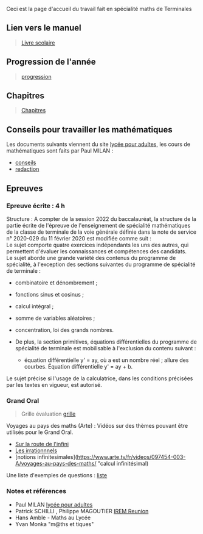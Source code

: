  Ceci est la page d'accueil du travail fait en spécialité maths de Terminales

## Lien vers le manuel 
> [Livre scolaire](https://fr.calameo.com/read/000596729efdd44af7a7c?authid=P1QQmK1VcS5r "Livre Maths")

## Progression de l'année

> [progression](./Progression_2023-2024.pdf)

## Chapitres
> [Chapitres](./Chap.md)

## Conseils pour travailler les mathématiques
 Les documents suivants viennent du site [lycée pour adultes](https://www.lyceedadultes.fr/ "Paul MILAN"), les cours de mathématiques sont faits par Paul MILAN :
 
 - [conseils](./conseils.pdf)
 - [redaction](./redaction.pdf)
## Epreuves
### Epreuve écrite : 4 h <br>
Structure : A compter de la session 2022 du baccalauréat, la structure de la partie écrite de l'épreuve de l'enseignement de spécialité mathématiques de la classe de terminale de la voie générale définie dans la note de service n° 2020-029 du 11 février 2020 est modifiée comme suit : <br>
Le sujet comporte quatre exercices indépendants les uns des autres, qui permettent d'évaluer les connaissances et compétences des candidats.<br>
Le sujet aborde une grande variété des contenus du programme de spécialité, à l'exception des sections suivantes du programme de spécialité de terminale :

- combinatoire et dénombrement ;
- fonctions sinus et cosinus ;
- calcul intégral ;
- somme de variables aléatoires ;
- concentration, loi des grands nombres.
- De plus, la section primitives, équations différentielles du programme de spécialité de terminale est mobilisable à l'exclusion du contenu suivant : 

     - équation différentielle y' = ay, où a est un nombre réel ; allure des courbes. Équation différentielle y' = ay + b.

Le sujet précise si l'usage de la calculatrice, dans les conditions précisées par les textes en vigueur, est autorisé.

### Grand Oral

> Grille évaluation 
> [grille](./Grille_GO.pdf)

Voyages au pays des maths (Arte) : Vidéos sur des thèmes pouvant être utilisés pour le Grand Oral. 

- [Sur la route de l'infini](https://www.arte.tv/fr/videos/097454-005-A/voyages-au-pays-des-maths/ "Sur la route de l'infini")
- [Les irrationnnels ](https://www.arte.tv/fr/videos/097454-009-A/voyages-au-pays-des-maths/ "Les irrationnels")
- [notions infinitesimales](https://www.arte.tv/fr/videos/097454-003-A/voyages-au-pays-des-maths/ "calcul infinitésimal)

Une liste d'exemples de questions :
    [liste](./GrandOral.md)
### Notes et références

- Paul MILAN  [lycée pour adultes](https://www.lyceedadultes.fr/ "Paul MILAN")
- Patrick SCHILLI , Philippe MAGOUTIER [IREM Reunion](https://irem.univ-reunion.fr/spip.php?article1111 "IREM REUINION")
- Hans Amble - Maths au Lycée
- Yvan Monka "m@ths et tiques"


